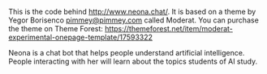 This is the code behind http://www.neona.chat/. It is based on a theme by Yegor Borisenco <pimmey@pimmey.com> called Moderat. You can purchase the theme on Theme Forest: https://themeforest.net/item/moderat-experimental-onepage-template/17593322

Neona is a chat bot that helps people understand artificial intelligence. People interacting with her will learn about the topics students of AI study.
